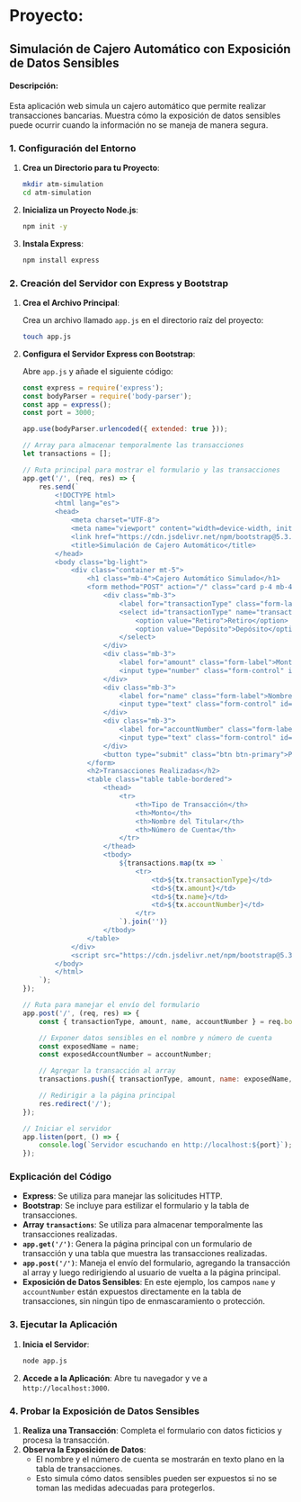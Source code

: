 

# **Proyecto**: 

## Simulación de Cajero Automático con Exposición de Datos Sensibles

#### **Descripción**:

Esta aplicación web simula un cajero automático que permite realizar transacciones bancarias. Muestra cómo la exposición de datos sensibles puede ocurrir cuando la información no se maneja de manera segura.

### 1. Configuración del Entorno

1. **Crea un Directorio para tu Proyecto**:

   ```bash
   mkdir atm-simulation
   cd atm-simulation
   ```

2. **Inicializa un Proyecto Node.js**:

   ```bash
   npm init -y
   ```

3. **Instala Express**:

   ```bash
   npm install express
   ```

### 2. Creación del Servidor con Express y Bootstrap

1. **Crea el Archivo Principal**: 

   Crea un archivo llamado `app.js` en el directorio raíz del proyecto:

   ```bash
   touch app.js
   ```

2. **Configura el Servidor Express con Bootstrap**: 

   Abre `app.js` y añade el siguiente código:

   ```javascript
   const express = require('express');
   const bodyParser = require('body-parser');
   const app = express();
   const port = 3000;
   
   app.use(bodyParser.urlencoded({ extended: true }));
   
   // Array para almacenar temporalmente las transacciones
   let transactions = [];
   
   // Ruta principal para mostrar el formulario y las transacciones
   app.get('/', (req, res) => {
       res.send(`
           <!DOCTYPE html>
           <html lang="es">
           <head>
               <meta charset="UTF-8">
               <meta name="viewport" content="width=device-width, initial-scale=1.0">
               <link href="https://cdn.jsdelivr.net/npm/bootstrap@5.3.0/dist/css/bootstrap.min.css" rel="stylesheet">
               <title>Simulación de Cajero Automático</title>
           </head>
           <body class="bg-light">
               <div class="container mt-5">
                   <h1 class="mb-4">Cajero Automático Simulado</h1>
                   <form method="POST" action="/" class="card p-4 mb-4 bg-white">
                       <div class="mb-3">
                           <label for="transactionType" class="form-label">Tipo de Transacción</label>
                           <select id="transactionType" name="transactionType" class="form-select" required>
                               <option value="Retiro">Retiro</option>
                               <option value="Depósito">Depósito</option>
                           </select>
                       </div>
                       <div class="mb-3">
                           <label for="amount" class="form-label">Monto</label>
                           <input type="number" class="form-control" id="amount" name="amount" placeholder="Monto de la transacción" required>
                       </div>
                       <div class="mb-3">
                           <label for="name" class="form-label">Nombre</label>
                           <input type="text" class="form-control" id="name" name="name" placeholder="Nombre del titular" required>
                       </div>
                       <div class="mb-3">
                           <label for="accountNumber" class="form-label">Número de Cuenta</label>
                           <input type="text" class="form-control" id="accountNumber" name="accountNumber" placeholder="Número de cuenta" required>
                       </div>
                       <button type="submit" class="btn btn-primary">Procesar Transacción</button>
                   </form>
                   <h2>Transacciones Realizadas</h2>
                   <table class="table table-bordered">
                       <thead>
                           <tr>
                               <th>Tipo de Transacción</th>
                               <th>Monto</th>
                               <th>Nombre del Titular</th>
                               <th>Número de Cuenta</th>
                           </tr>
                       </thead>
                       <tbody>
                           ${transactions.map(tx => `
                               <tr>
                                   <td>${tx.transactionType}</td>
                                   <td>${tx.amount}</td>
                                   <td>${tx.name}</td>
                                   <td>${tx.accountNumber}</td>
                               </tr>
                           `).join('')}
                       </tbody>
                   </table>
               </div>
               <script src="https://cdn.jsdelivr.net/npm/bootstrap@5.3.0/dist/js/bootstrap.bundle.min.js"></script>
           </body>
           </html>
       `);
   });
   
   // Ruta para manejar el envío del formulario
   app.post('/', (req, res) => {
       const { transactionType, amount, name, accountNumber } = req.body;
   
       // Exponer datos sensibles en el nombre y número de cuenta
       const exposedName = name;
       const exposedAccountNumber = accountNumber;
   
       // Agregar la transacción al array
       transactions.push({ transactionType, amount, name: exposedName, accountNumber: exposedAccountNumber });
   
       // Redirigir a la página principal
       res.redirect('/');
   });
   
   // Iniciar el servidor
   app.listen(port, () => {
       console.log(`Servidor escuchando en http://localhost:${port}`);
   });
   ```

### Explicación del Código

- **Express**: Se utiliza para manejar las solicitudes HTTP.
- **Bootstrap**: Se incluye para estilizar el formulario y la tabla de transacciones.
- **Array `transactions`**: Se utiliza para almacenar temporalmente las transacciones realizadas.
- **`app.get('/')`**: Genera la página principal con un formulario de transacción y una tabla que muestra las transacciones realizadas.
- **`app.post('/')`**: Maneja el envío del formulario, agregando la transacción al array y luego redirigiendo al usuario de vuelta a la página principal.
- **Exposición de Datos Sensibles**: En este ejemplo, los campos `name` y `accountNumber` están expuestos directamente en la tabla de transacciones, sin ningún tipo de enmascaramiento o protección.

### 3. Ejecutar la Aplicación

1. **Inicia el Servidor**:

   ```bash
   node app.js
   ```

2. **Accede a la Aplicación**: Abre tu navegador y ve a `http://localhost:3000`.

### 4. Probar la Exposición de Datos Sensibles

1. **Realiza una Transacción**: Completa el formulario con datos ficticios y procesa la transacción.
2. **Observa la Exposición de Datos**:
   - El nombre y el número de cuenta se mostrarán en texto plano en la tabla de transacciones.
   - Esto simula cómo datos sensibles pueden ser expuestos si no se toman las medidas adecuadas para protegerlos.